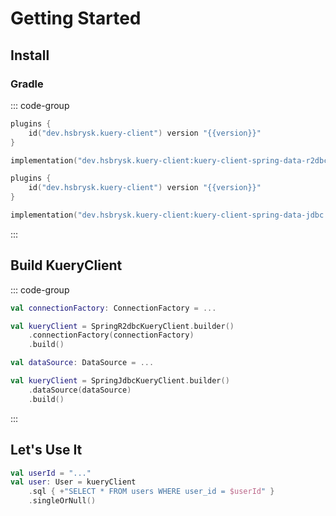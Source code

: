 # Getting Started

## Install

### Gradle

::: code-group

```kotlin [kuery-client-spring-data-r2dbc]
plugins {
    id("dev.hsbrysk.kuery-client") version "{{version}}"
}

implementation("dev.hsbrysk.kuery-client:kuery-client-spring-data-r2dbc:{{version}}")
```

```kotlin [kuery-client-spring-data-jdbc]
plugins {
    id("dev.hsbrysk.kuery-client") version "{{version}}"
}

implementation("dev.hsbrysk.kuery-client:kuery-client-spring-data-jdbc:{{version}}")
```

:::

## Build KueryClient

::: code-group

```kotlin [kuery-client-spring-data-r2dbc]
val connectionFactory: ConnectionFactory = ...

val kueryClient = SpringR2dbcKueryClient.builder()
    .connectionFactory(connectionFactory)
    .build()
```

```kotlin [kuery-client-spring-data-jdbc]
val dataSource: DataSource = ...

val kueryClient = SpringJdbcKueryClient.builder()
    .dataSource(dataSource)
    .build()
```

:::

## Let's Use It

```kotlin
val userId = "..."
val user: User = kueryClient
    .sql { +"SELECT * FROM users WHERE user_id = $userId" }
    .singleOrNull()
```
